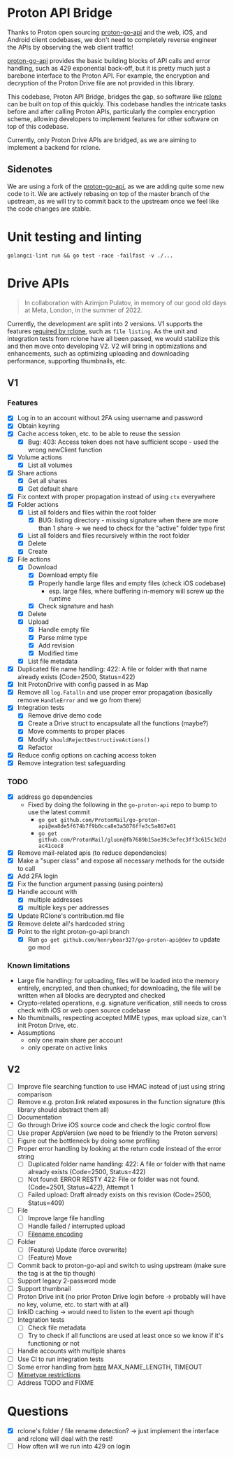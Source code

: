 # Proton API Bridge

Thanks to Proton open sourcing [proton-go-api](https://github.com/ProtonMail/go-proton-api) and the web, iOS, and Android client codebases, we don't need to completely reverse engineer the APIs by observing the web client traffic!

[proton-go-api](https://github.com/ProtonMail/go-proton-api) provides the basic building blocks of API calls and error handling, such as 429 exponential back-off, but it is pretty much just a barebone interface to the Proton API. For example, the encryption and decryption of the Proton Drive file are not provided in this library. 

This codebase, Proton API Bridge, bridges the gap, so software like [rclone](https://github.com/rclone/rclone) can be built on top of this quickly. This codebase handles the intricate tasks before and after calling Proton APIs, particularly the complex encryption scheme, allowing developers to implement features for other software on top of this codebase.

Currently, only Proton Drive APIs are bridged, as we are aiming to implement a backend for rclone.

## Sidenotes

We are using a fork of the [proton-go-api](https://github.com/henrybear327/go-proton-api), as we are adding quite some new code to it. We are actively rebasing on top of the master branch of the upstream, as we will try to commit back to the upstream once we feel like the code changes are stable.

# Unit testing and linting 

`golangci-lint run && go test -race -failfast -v ./...`

# Drive APIs

> In collaboration with Azimjon Pulatov, in memory of our good old days at Meta, London, in the summer of 2022.

Currently, the development are split into 2 versions. 
V1 supports the features [required by rclone](https://github.com/henrybear327/rclone/blob/master/fs/types.go), such as `file listing`. As the unit and integration tests from rclone have all been passed, we would stabilize this and then move onto developing V2.
V2 will bring in optimizations and enhancements, such as optimizing uploading and downloading performance, supporting thumbnails, etc.

## V1

### Features

- [x] Log in to an account without 2FA using username and password 
- [x] Obtain keyring
- [x] Cache access token, etc. to be able to reuse the session
    - [x] Bug: 403: Access token does not have sufficient scope - used the wrong newClient function
- [x] Volume actions
    - [x] List all volumes
- [x] Share actions
    - [x] Get all shares
    - [x] Get default share
- [x] Fix context with proper propagation instead of using `ctx` everywhere
- [x] Folder actions
    - [x] List all folders and files within the root folder
        - [x] BUG: listing directory - missing signature when there are more than 1 share -> we need to check for the "active" folder type first
    - [x] List all folders and files recursively within the root folder
    - [x] Delete
    - [x] Create
- [x] File actions
    - [x] Download
        - [x] Download empty file
        - [x] Properly handle large files and empty files (check iOS codebase)
            - esp. large files, where buffering in-memory will screw up the runtime
        - [x] Check signature and hash
    - [x] Delete
    - [x] Upload
        - [x] Handle empty file        
        - [x] Parse mime type 
        - [x] Add revision
        - [x] Modified time
    - [x] List file metadata 
- [x] Duplicated file name handling: 422: A file or folder with that name already exists (Code=2500, Status=422)
- [x] Init ProtonDrive with config passed in as Map
- [x] Remove all `log.Fatalln` and use proper error propagation (basically remove `HandleError` and we go from there)
- [x] Integration tests
    - [x] Remove drive demo code
    - [x] Create a Drive struct to encapsulate all the functions (maybe?)
    - [x] Move comments to proper places
    - [x] Modify `shouldRejectDestructiveActions()`
    - [x] Refactor 
- [x] Reduce config options on caching access token
- [x] Remove integration test safeguarding

### TODO

- [x] address go dependencies
    - Fixed by doing the following in the `go-proton-api` repo to bump to use the latest commit
        - `go get github.com/ProtonMail/go-proton-api@ea8de5f674b7f9b0cca8e3a5076ffe3c5a867e01`
        - `go get github.com/ProtonMail/gluon@fb7689b15ae39c3efec3ff3c615c3d2dac41cec8`
- [x] Remove mail-related apis (to reduce dependencies) 
- [x] Make a "super class" and expose all necessary methods for the outside to call
- [x] Add 2FA login
- [x] Fix the function argument passing (using pointers)
- [x] Handle account with
    - [x] multiple addresses
    - [x] multiple keys per addresses
- [x] Update RClone's contribution.md file
- [x] Remove delete all's hardcoded string
- [x] Point to the right proton-go-api branch
    - [x] Run `go get github.com/henrybear327/go-proton-api@dev` to update go mod

### Known limitations

- Large file handling: for uploading, files will be loaded into the memory entirely, encrypted, and then chunked; for downloading, the file will be written when all blocks are decrypted and checked
- Crypto-related operations, e.g. signature verification, still needs to cross check with iOS or web open source codebase 
- No thumbnails, respecting accepted MIME types, max upload size, can't init Proton Drive, etc.
- Assumptions
    - only one main share per account
    - only operate on active links

## V2

- [ ] Improve file searching function to use HMAC instead of just using string comparison
- [ ] Remove e.g. proton.link related exposures in the function signature (this library should abstract them all)
- [ ] Documentation
- [ ] Go through Drive iOS source code and check the logic control flow
- [ ] Use proper AppVersion (we need to be friendly to the Proton servers)
- [ ] Figure out the bottleneck by doing some profiling 
- [ ] Proper error handling by looking at the return code instead of the error string
    - [ ] Duplicated folder name handling: 422: A file or folder with that name already exists (Code=2500, Status=422)
    - [ ] Not found: ERROR RESTY 422: File or folder was not found. (Code=2501, Status=422), Attempt 1
    - [ ] Failed upload: Draft already exists on this revision (Code=2500, Status=409)
- [ ] File
    - [ ] Improve large file handling
    - [ ] Handle failed / interrupted upload
    - [ ] [Filename encoding](https://github.com/ProtonMail/WebClients/blob/b4eba99d241af4fdae06ff7138bd651a40ef5d3c/applications/drive/src/app/store/_links/validation.ts#L51)
- [ ] Folder
    - [ ] (Feature) Update (force overwrite)
    - [ ] (Feature) Move
- [ ] Commit back to proton-go-api and switch to using upstream (make sure the tag is at the tip though)
- [ ] Support legacy 2-password mode
- [ ] Support thumbnail
- [ ] Proton Drive init (no prior Proton Drive login before -> probably will have no key, volume, etc. to start with at all)
- [ ] linkID caching -> would need to listen to the event api though
- [ ] Integration tests
    - [ ] Check file metadata
    - [ ] Try to check if all functions are used at least once so we know if it's functioning or not
- [ ] Handle accounts with multiple shares
- [ ] Use CI to run integration tests
- [ ] Some error handling from [here](https://github.com/ProtonMail/WebClients/blob/main/packages/shared/lib/drive/constants.ts) MAX_NAME_LENGTH, TIMEOUT
- [ ] [Mimetype restrictions](https://github.com/ProtonMail/WebClients/blob/main/packages/shared/lib/drive/constants.ts#LL47C14-L47C42)
- [ ] Address TODO and FIXME

# Questions

- [x] rclone's folder / file rename detection? -> just implement the interface and rclone will deal with the rest!
- [ ] How often will we run into 429 on login
